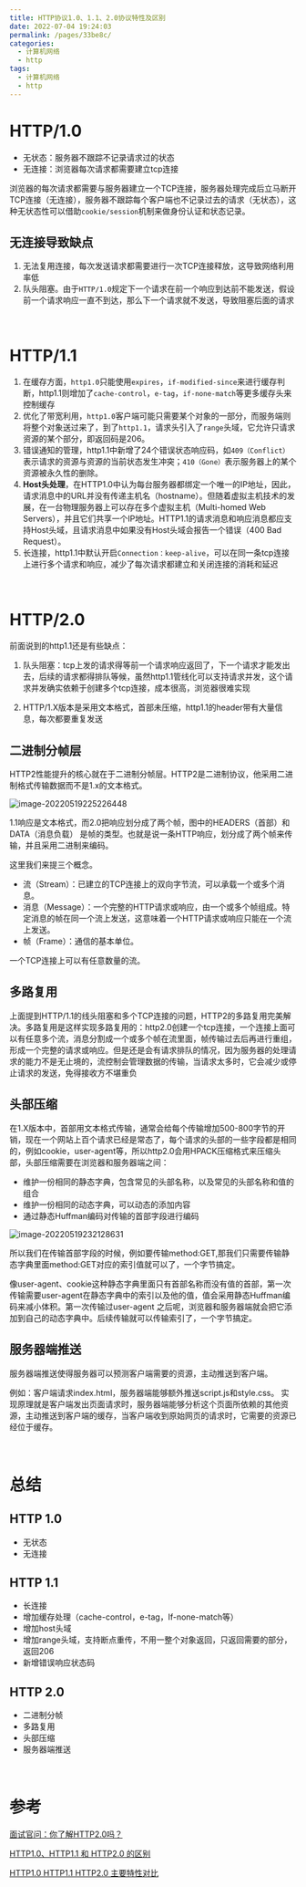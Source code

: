 ```yaml
---
title: HTTP协议1.0、1.1、2.0协议特性及区别
date: 2022-07-04 19:24:03
permalink: /pages/33be8c/
categories:
  - 计算机网络
  - http
tags:
  - 计算机网络
  - http
---
```

# HTTP/1.0

- 无状态：服务器不跟踪不记录请求过的状态
- 无连接：浏览器每次请求都需要建立tcp连接

浏览器的每次请求都需要与服务器建立一个TCP连接，服务器处理完成后立马断开TCP连接（无连接），服务器不跟踪每个客户端也不记录过去的请求（无状态），这种无状态性可以借助`cookie/session`机制来做身份认证和状态记录。



## 无连接导致缺点

1. 无法复用连接，每次发送请求都需要进行一次TCP连接释放，这导致网络利用率低
2. 队头阻塞。由于`HTTP/1.0`规定下一个请求在前一个响应到达前不能发送，假设前一个请求响应一直不到达，那么下一个请求就不发送，导致阻塞后面的请求

<br/>

# HTTP/1.1

1. 在缓存方面，`http1.0`只能使用`expires`，`if-modified-since`来进行缓存判断，http1.1则增加了`cache-control`，`e-tag`，`if-none-match`等更多缓存头来控制缓存
2. 优化了带宽利用，`http1.0`客户端可能只需要某个对象的一部分，而服务端则将整个对象送过来了，到了`http1.1`，请求头引入了`range`头域，它允许只请求资源的某个部分，即返回码是206。
3. 错误通知的管理，http1.1中新增了24个错误状态响应码，如`409（Conflict）`表示请求的资源与资源的当前状态发生冲突；`410（Gone）`表示服务器上的某个资源被永久性的删除。
4. **Host头处理**，在HTTP1.0中认为每台服务器都绑定一个唯一的IP地址，因此，请求消息中的URL并没有传递主机名（hostname）。但随着虚拟主机技术的发展，在一台物理服务器上可以存在多个虚拟主机（Multi-homed Web Servers），并且它们共享一个IP地址。HTTP1.1的请求消息和响应消息都应支持Host头域，且请求消息中如果没有Host头域会报告一个错误（400 Bad Request）。
5. 长连接，http1.1中默认开启`Connection：keep-alive`，可以在同一条tcp连接上进行多个请求和响应，减少了每次请求都建立和关闭连接的消耗和延迟

<br/>

# HTTP/2.0

前面说到的http1.1还是有些缺点：

1. 队头阻塞：tcp上发的请求得等前一个请求响应返回了，下一个请求才能发出去，后续的请求都得排队等候，虽然http1.1管线化可以支持请求并发，这个请求并发确实依赖于创建多个tcp连接，成本很高，浏览器很难实现

2. HTTP/1.X版本是采用文本格式，首部未压缩，http1.1的header带有大量信息，每次都要重复发送



## 二进制分帧层

HTTP2性能提升的核心就在于二进制分帧层。HTTP2是二进制协议，他采用二进制格式传输数据而不是1.x的文本格式。

![image-20220519225226448](https://p3-juejin.byteimg.com/tos-cn-i-k3u1fbpfcp/1b7344d17ddb49138dfe477cca4a3baa~tplv-k3u1fbpfcp-zoom-1.image)

1.1响应是文本格式，而2.0把响应划分成了两个帧，图中的HEADERS（首部）和DATA（消息负载） 是帧的类型。也就是说一条HTTP响应，划分成了两个帧来传输，并且采用二进制来编码。

这里我们来提三个概念。

- 流（Stream）：已建立的TCP连接上的双向字节流，可以承载一个或多个消息。
- 消息（Message）：一个完整的HTTP请求或响应，由一个或多个帧组成。特定消息的帧在同一个流上发送，这意味着一个HTTP请求或响应只能在一个流上发送。
- 帧（Frame）：通信的基本单位。

一个TCP连接上可以有任意数量的流。



## 多路复用

上面提到HTTP/1.1的线头阻塞和多个TCP连接的问题，HTTP2的多路复用完美解决。多路复用是这样实现多路复用的：http2.0创建一个tcp连接，一个连接上面可以有任意多个流，消息分割成一个或多个帧在流里面，帧传输过去后再进行重组，形成一个完整的请求或响应。但是还是会有请求排队的情况，因为服务器的处理请求的能力不是无止境的，流控制会管理数据的传输，当请求太多时，它会减少或停止请求的发送，免得接收方不堪重负



## 头部压缩

在1.X版本中，首部用文本格式传输，通常会给每个传输增加500-800字节的开销，现在一个网站上百个请求已经是常态了，每个请求的头部的一些字段都是相同的，例如cookie，user-agent等，所以http2.0会用HPACK压缩格式来压缩头部，头部压缩需要在浏览器和服务器端之间：

- 维护一份相同的静态字典，包含常见的头部名称，以及常见的头部名称和值的组合
- 维护一份相同的动态字典，可以动态的添加内容
- 通过静态Huffman编码对传输的首部字段进行编码

![image-20220519232128631](https://p3-juejin.byteimg.com/tos-cn-i-k3u1fbpfcp/3d0da93b026043c0a5d757b32c6b1716~tplv-k3u1fbpfcp-zoom-1.image)

所以我们在传输首部字段的时候，例如要传输method:GET,那我们只需要传输静态字典里面method:GET对应的索引值就可以了，一个字节搞定。

像user-agent、cookie这种静态字典里面只有首部名称而没有值的首部，第一次传输需要user-agent在静态字典中的索引以及他的值，值会采用静态Huffman编码来减小体积。第一次传输过user-agent 之后呢，浏览器和服务器端就会把它添加到自己的动态字典中。后续传输就可以传输索引了，一个字节搞定。





## 服务器端推送

服务器端推送使得服务器可以预测客户端需要的资源，主动推送到客户端。

例如：客户端请求index.html，服务器端能够额外推送script.js和style.css。 实现原理就是客户端发出页面请求时，服务器端能够分析这个页面所依赖的其他资源，主动推送到客户端的缓存，当客户端收到原始网页的请求时，它需要的资源已经位于缓存。


</br>


# 总结

## HTTP 1.0

- 无状态
- 无连接



## HTTP 1.1

- 长连接
- 增加缓存处理（cache-control，e-tag，If-none-match等）
- 增加host头域
- 增加range头域，支持断点重传，不用一整个对象返回，只返回需要的部分，返回206
- 新增错误响应状态码



## HTTP 2.0

- 二进制分帧
- 多路复用
- 头部压缩
- 服务器端推送

</br>

# 参考

[面试官问：你了解HTTP2.0吗？](https://juejin.cn/post/6844903734670000142)

[HTTP1.0、HTTP1.1 和 HTTP2.0 的区别](https://juejin.cn/post/6844903489596833800)

[HTTP1.0 HTTP1.1 HTTP2.0 主要特性对比](https://segmentfault.com/a/1190000013028798)

